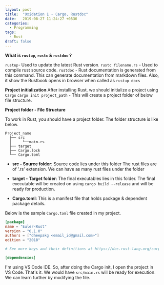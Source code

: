 ```yaml
---
layout: post
title:  "Oxidation 1 - Cargo, Rustdoc"
date:   2019-08-27 11:24:27 +0530
categories:
  - Programming
tags:
  - Rust
draft: false
---
```


**What is `rustup`, `rustc` & `rustdoc` ?**

`rustup`- Used to update the latest Rust version.
`rustc filename.rs` - Used to compile rust source code.
`rustdoc` - Rust documentation is generated from this command. This can generate documentation from markdown files. Also, it show the Rustbook opens in browser when called as `rustup docs`

**Project initialization**
After installing Rust, we should initialize a project using `Cargo`
`cargo init project_path`  -
This will create a project folder of below file structure.


**Project folder - File Structure**

To work in Rust, you should have a project folder. The folder structure is like below.
```
Project_name
  ├── src
  │     └──main.rs
  ├── target
  ├── Cargo.lock
  └── Cargo.toml
````

* **src - Source folder**: Source code lies under this folder
The rust files are of '.rs' extension. We can have as many rust files under the folder

* **target - Target folder**: The final executables lies in this folder.   The final executable will be created on using `cargo build --release` and will be ready for production.

* **Cargo.toml**: This is a manifest file that holds package & dependent package details.

Below is the sample `Cargo.toml` file created in my project.

``` toml
[package]
name = "Euler-Rust"
version = "0.1.0"
authors = ["dheepakg <email_id@gmail.com>"]
edition = "2018"

# See more keys and their definitions at https://doc.rust-lang.org/cargo/reference/manifest.html

[dependencies]


```


I'm using VS Code IDE. So, after doing the Cargo init, I open the project in VS Code. That's it. We would have `src/main.rs` will be ready for execution. We can learn further by modifying the file.
